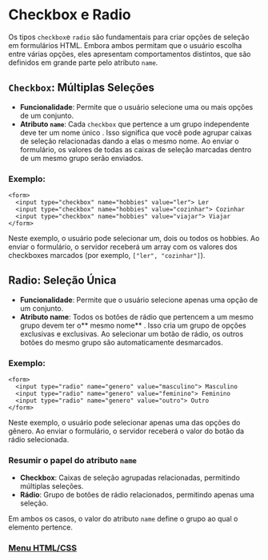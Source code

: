 # Checkbox e Radio

Os tipos `checkbox`e `radio` são fundamentais para criar opções de seleção em formulários HTML. Embora ambos permitam que o usuário escolha entre várias opções, eles apresentam comportamentos distintos, que são definidos em grande parte pelo atributo `name`.

## `Checkbox`: Múltiplas Seleções

- **Funcionalidade**: Permite que o usuário selecione uma ou mais opções de um conjunto.
- **Atributo `name`**: Cada `checkbox` que pertence a um grupo independente deve ter um nome único . Isso significa que você pode agrupar caixas de seleção relacionadas dando a elas o mesmo nome. Ao enviar o formulário, os valores de todas as caixas de seleção marcadas dentro de um mesmo grupo serão enviados.

### Exemplo:

```
<form>
  <input type="checkbox" name="hobbies" value="ler"> Ler
  <input type="checkbox" name="hobbies" value="cozinhar"> Cozinhar
  <input type="checkbox" name="hobbies" value="viajar"> Viajar
</form>
```

Neste exemplo, o usuário pode selecionar um, dois ou todos os hobbies. Ao enviar o formulário, o servidor receberá um array com os valores dos checkboxes marcados (por exemplo, `["ler", "cozinhar"]`).

## Radio: Seleção Única

- **Funcionalidade**: Permite que o usuário selecione apenas uma opção de um conjunto.
- **Atributo name**: Todos os botões de rádio que pertencem a um mesmo grupo devem ter o** mesmo nome** . Isso cria um grupo de opções exclusivas e exclusivas. Ao selecionar um botão de rádio, os outros botões do mesmo grupo são automaticamente desmarcados.

### Exemplo:

```
<form>
  <input type="radio" name="genero" value="masculino"> Masculino
  <input type="radio" name="genero" value="feminino"> Feminino
  <input type="radio" name="genero" value="outro"> Outro
</form>
```

Neste exemplo, o usuário pode selecionar apenas uma das opções do gênero. Ao enviar o formulário, o servidor receberá o valor do botão da rádio selecionada.

### Resumir o papel do atributo `name`

- **Checkbox**: Caixas de seleção agrupadas relacionadas, permitindo múltiplas seleções.
- **Rádio**: Grupo de botões de rádio relacionados, permitindo apenas uma seleção.

Em ambos os casos, o valor do atributo `name` define o grupo ao qual o elemento pertence.


### [Menu HTML/CSS](../menu_html-css.md)